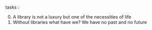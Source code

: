 tasks :

0. A library is not a luxury but one of the necessities of life
1. Without libraries what have we? We have no past and no future
